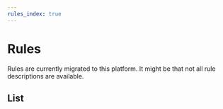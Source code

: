 ```yaml
--- 
rules_index: true
---
```


# Rules

Rules are currently migrated to this platform. It might be that not all rule descriptions are available.

## List

<rules />
